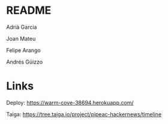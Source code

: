 # README

Adrià Garcia

Joan Mateu

Felipe Arango

Andrés Güizzo


# Links

Deploy: https://warm-cove-38694.herokuapp.com/

Taiga: https://tree.taiga.io/project/pipeac-hackernews/timeline
